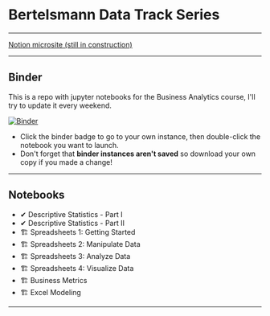 # Bertelsmann Data Track Series
---

[Notion microsite (still in construction)](https://jeweled-sociology-9d9.notion.site/Bertelsmann-Data-Track-8464afff5a4c427390f5b151b43a7eac)

---
## Binder

This is a repo with jupyter notebooks for the Business Analytics course, I'll try to update it every weekend.

[![Binder](https://mybinder.org/badge_logo.svg)](https://mybinder.org/v2/gh/puentejose/bertelsmann-data-track.git/HEAD)

* Click the binder badge to go to your own instance, then double-click the notebook you want to launch.
* Don't forget that **binder instances aren't saved** so download your own copy if you made a change!

---
## Notebooks

* ✔ Descriptive Statistics - Part I
* ✔ Descriptive Statistics - Part II
* 🏗 Spreadsheets 1: Getting Started
* 🏗 Spreadsheets 2: Manipulate Data
* 🏗 Spreadsheets 3: Analyze Data
* 🏗 Spreadsheets 4: Visualize Data
* 🏗 Business Metrics
* 🏗 Excel Modeling

---
